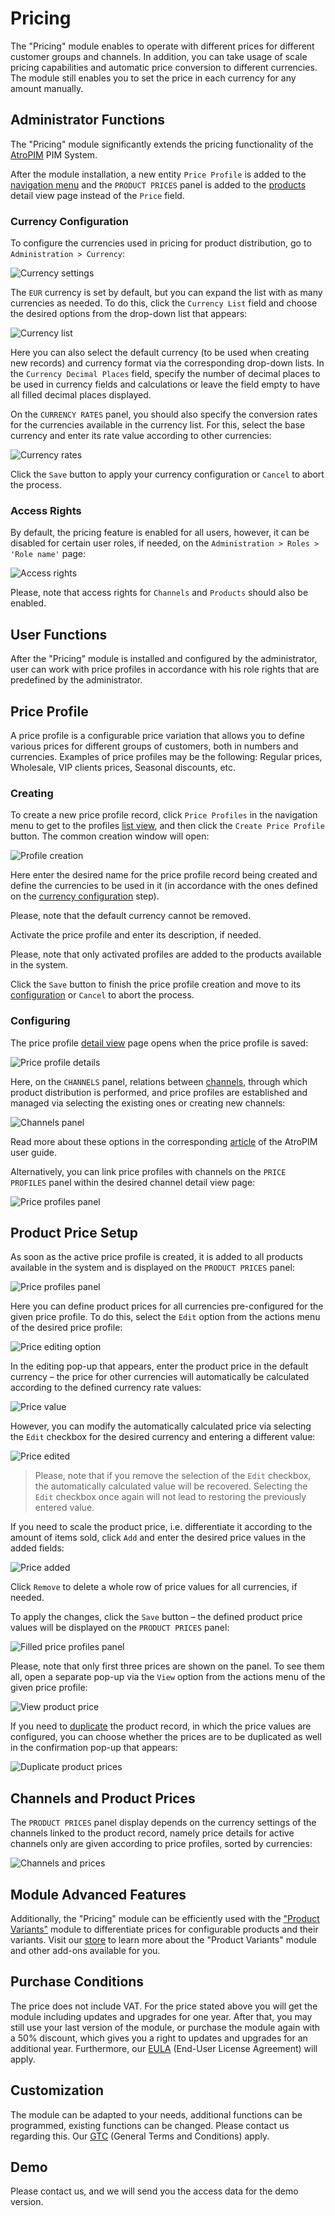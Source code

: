 # Pricing 

The "Pricing" module enables to operate with different prices for different customer groups and channels. In addition, you can take usage of scale pricing capabilities and automatic price conversion to different currencies. The module still enables you to set the price in each currency for any amount manually.

## Administrator Functions  

The "Pricing" module significantly extends the pricing functionality of the [AtroPIM](../atropim/user-guide/what-is-atropim.md) PIM System.

After the module installation, a new entity `Price Profile` is added to the [navigation menu](https://atropim.com/help/user-interface#navigation-menu) and the `PRODUCT PRICES` panel is added to the [products](https://atropim.com/help/products) detail view page instead of the `Price` field.



### Currency Configuration

To configure the currencies used in pricing for product distribution, go to `Administration > Currency`:

![Currency settings](./_assets/pricing/currency-settings.jpg)

The `EUR` currency is set by default, but you can expand the list with as many currencies as needed. To do this, click the `Currency List` field and choose the desired options from the drop-down list that appears:

![Currency list](./_assets/pricing/currency-list.jpg)

Here you can also select the default currency (to be used when creating new records) and currency format via the corresponding drop-down lists. In the `Currency Decimal Places` field, specify the number of decimal places to be used in currency fields and calculations or leave the field empty to have all filled decimal places displayed.

On the `CURRENCY RATES` panel, you should also specify the conversion rates for the currencies available in the currency list. For this, select the base currency and enter its rate value according to other currencies:

![Currency rates](./_assets/pricing/currency-rates.jpg)

Click the `Save` button to apply your currency configuration or `Cancel` to abort the process.

### Access Rights

By default, the pricing feature is enabled for all users, however, it can be disabled for certain user roles, if needed, on the `Administration > Roles > 'Role name'` page:

![Access rights](./_assets/pricing/pricing-role-cfg.jpg)

Please, note that access rights for `Channels` and `Products` should also be enabled.

## User Functions

After the "Pricing" module is installed and configured by the administrator, user can work with price profiles in accordance with his role rights that are predefined by the administrator.

## Price Profile

A price profile is a configurable price variation that allows you to define various prices for different groups of customers, both in numbers and currencies. Examples of price profiles may be the following: Regular prices, Wholesale, VIP clients prices, Seasonal discounts, etc.

### Creating

To create a new price profile record, click `Price Profiles` in the navigation menu to get to the profiles [list view](https://atropim.com/help/views-and-panels#list-view), and then click the `Create Price Profile` button. The common creation window will open:

![Profile creation](./_assets/pricing/profile-create.jpg)

Here enter the desired name for the price profile record being created and define the currencies to be used in it (in accordance with the ones defined on the [currency configuration](#currency-configuration) step). 

Please, note that the default currency cannot be removed.

Activate the price profile and enter its description, if needed.

Please, note that only activated profiles are added to the products available in the system.

Click the `Save` button to finish the price profile creation and move to its [configuration](#configuring) or `Cancel` to abort the process.

### Configuring

The price profile [detail view](https://atropim.com/help/views-and-panels#detail-view) page opens when the price profile is saved:

![Price profile details](./_assets/pricing/price-profile-details.jpg)

Here, on the `CHANNELS` panel, relations between [channels](https://atropim.com/help/channels), through which product distribution is performed, and price profiles are established and managed via selecting the existing ones or creating new channels:

![Channels panel](./_assets/pricing/channels-panel.jpg)

Read more about these options in the corresponding [article](https://atropim.com/help/products#channels) of the AtroPIM user guide. 

Alternatively, you can link price profiles with channels on the `PRICE PROFILES` panel within the desired channel detail view page:

![Price profiles panel](./_assets/pricing/price-profiles-panel.jpg)

## Product Price Setup

As soon as the active price profile is created, it is added to all products available in the system and is displayed on the `PRODUCT PRICES` panel:

![Price profiles panel](./_assets/pricing/product-prices-panel.jpg)

Here you can define product prices for all currencies pre-configured for the given price profile. To do this, select the `Edit` option from the actions menu of the desired price profile:

![Price editing option](./_assets/pricing/price-edit-option.jpg)

In the editing pop-up that appears, enter the product price in the default currency – the price for other currencies will automatically be calculated according to the defined currency rate values:

![Price value](./_assets/pricing/price-value.jpg)

However, you can modify the automatically calculated price via selecting the `Edit` checkbox for the desired currency and entering a different value:

![Price edited](./_assets/pricing/price-edited.jpg)

> Please, note that if you remove the selection of the `Edit` checkbox, the automatically calculated value will be recovered. Selecting the `Edit` checkbox once again will not lead to restoring the previously entered value.
  
If you need to scale the product price, i.e. differentiate it according to the amount of items sold, click `Add` and enter the desired price values in the added fields:

![Price added](./_assets/pricing/price-added.jpg)

Click `Remove` to delete a whole row of price values for all currencies, if needed.

To apply the changes, click the `Save` button – the defined product price values will be displayed on the `PRODUCT PRICES` panel:

![Filled price profiles panel](./_assets/pricing/product-prices-panel-filled.jpg)

Please, note that only first three prices are shown on the panel. To see them all, open a separate pop-up via the `View` option from the actions menu of the given price profile:

![View product price](./_assets/pricing/product-price-view.jpg)

If you need to [duplicate](https://atropim.com/help/products#duplicating) the product record, in which the price values are configured, you can choose whether the prices are to be duplicated as well in the confirmation pop-up that appears:

![Duplicate product prices](./_assets/pricing/product-duplicate-prices.jpg)
 
## Channels and Product Prices

The `PRODUCT PRICES` panel display depends on the currency settings of the channels linked to the product record, namely price details for active channels only are given according to price profiles, sorted by currencies:

![Channels and prices](./_assets/pricing/channels-prices.jpg)

## Module Advanced Features

Additionally, the "Pricing" module can be efficiently used with the ["Product Variants"](https://atropim.com/store/product-variants) module to differentiate prices for configurable products and their variants. Visit our [store](https://atropim.com/store) to learn more about the "Product Variants" module and other add-ons available for you.

## Purchase Conditions
The price does not include VAT. For the price stated above you will get the module including updates and upgrades for one year. After that, you may still use your last version of the module, or purchase the module again with a 50% discount, which gives you a right to updates and upgrades for an additional year. Furthermore, our [EULA](https://atropim.com/eula) (End-User License Agreement) will apply.

## Customization
The module can be adapted to your needs, additional functions can be programmed, existing functions can be changed. Please contact us regarding this. Our [GTC](https://atropim.com/gtc) (General Terms and Conditions) apply.

## Demo
Please contact us, and we will send you the access data for the demo version.

